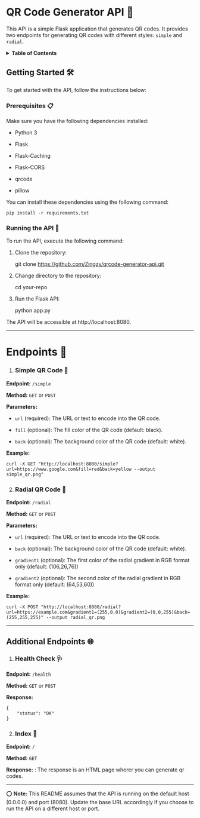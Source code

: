 # QR Code Generator API 🚀

This API is a simple Flask application that generates QR codes. It provides two endpoints for generating QR codes with different styles: `simple` and `radial`.

<details>

<summary><strong>Table of Contents</strong></summary>

- [Getting Started](#getting-started-%EF%B8%8F)
  - [Prerequisites](#prerequisites-)
  - [Running the API](#running-the-api-)
- [Endpoints](#endpoints-)
  - [Simple QR Code](#simple-qr-code-)
  - [Radial QR Code](#radial-qr-code-)
- [Additional Endpoints](#additional-endpoints-)
  - [Health Check](#health-check-)
  - [Index](#index-)

</details>

## Getting Started 🛠️

To get started with the API, follow the instructions below:

### Prerequisites 📋

Make sure you have the following dependencies installed:

* Python 3
  
* Flask
  
* Flask-Caching
  
* Flask-CORS
  
* qrcode
  
* pillow
  

You can install these dependencies using the following command:

    pip install -r requirements.txt

### Running the API 🏃

To run the API, execute the following command:

1. Clone the repository:

    git clone https://github.com/Zingzy/qrcode-generator-api.git

2. Change directory to the repository:

    cd your-repo

3. Run the Flask API:

    python app.py

The API will be accessible at http://localhost:8080.

---

# Endpoints 🚦

1. ### Simple QR Code 📎
  

**Endpoint:** `/simple`

**Method:** `GET` or `POST`

**Parameters:**

* `url` (required): The URL or text to encode into the QR code.
  
* `fill` (optional): The fill color of the QR code (default: black).
  
* `back` (optional): The background color of the QR code (default: white).
  

**Example:**

    curl -X GET "http://localhost:8080/simple?url=https://www.google.com&fill=red&back=yellow --output simple_qr.png"

2. ### Radial QR Code 🎨
  

**Endpoint:** `/radial`

**Method:** `GET` or `POST`

**Parameters:**

* `url` (required): The URL or text to encode into the QR code.
  
* `back` (optional): The background color of the QR code (default: white).
  
* `gradient1` (optional): The first color of the radial gradient in RGB format only (default: (106,26,76))
  
* `gradient2` (optional): The second color of the radial gradient in RGB format only (default: (64,53,60))
  

**Example:**

    curl -X POST "http://localhost:8080/radial?url=https://example.com&gradient1=(255,0,0)&gradient2=(0,0,255)&back=(255,255,255)" --output radial_qr.png

---

## Additional Endpoints 🌐

1. ### Health Check 🩺
  

**Endpoint:** `/health`

**Method:** `GET` or `POST`

**Response:**

    {
        "status": "OK"
    }

2. ### Index 📃
  

**Endpoint:** `/`

**Method:** `GET`

**Response:** : The response is an HTML page wherer you can generate qr codes.

---

⭕ **Note:** This README assumes that the API is running on the default host (0.0.0.0) and port (8080). Update the base URL accordingly if you choose to run the API on a different host or port.
